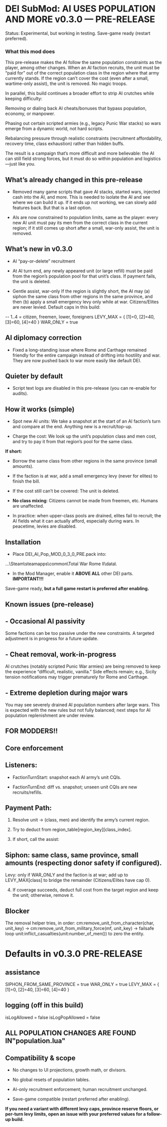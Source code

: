 # **DEI SubMod: AI USES POPULATION AND MORE v0.3.0 — PRE-RELEASE** 

 Status: Experimental, but working in testing. Save-game ready (restart preferred).

### **What this mod does**

This pre-release makes the AI follow the same population constraints as the player, among other changes. When an AI faction recruits, the unit must be “paid for” out of the correct population class in the region where that army currently stands. If the region can’t cover the cost (even after a small, wartime-only assist), the unit is removed. No magic troops.

In parallel, this build continues a broader effort to strip AI crutches while keeping difficulty:

Removing or dialing back AI cheats/bonuses that bypass population, economy, or manpower.

Phasing out certain scripted armies (e.g., legacy Punic War stacks) so wars emerge from a dynamic world, not hard scripts.

Rebalancing pressure through realistic constraints (recruitment affordability, recovery time, class exhaustion) rather than hidden buffs.

The result is a campaign that’s more difficult and more believable: the AI can still field strong forces, but it must do so within population and logistics—just like you.

## **What’s already changed in this pre-release**

- Removed many game scripts that gave AI stacks, started wars, injected cash into the AI, and more. This is needed to isolate the AI and see where we can build it up. If it ends up not working, we can slowly add features back. But that is a last option.

- AIs are now constrained to population limits, same as the player: every new AI unit must pay its men from the correct class in the current region; if it still comes up short after a small, war-only assist, the unit is removed.


## **What’s new in v0.3.0**

- AI “pay-or-delete” recruitment

- At AI turn end, any newly appeared unit (or large refill) must be paid from the region’s population pool for that unit’s class. If payment fails, the unit is deleted.

- Gentle assist, war-only
If the region is slightly short, the AI may (a) siphon the same class from other regions in the same province, and then (b) apply a small emergency levy only while at war.
Citizens/Elites are never levied. Default caps in this build:

-- 1..4 = citizen, freemen, lower, foreigners
LEVY_MAX = { [1]=0, [2]=40, [3]=60, [4]=40 }
WAR_ONLY = true


## **AI diplomacy correction**
- Fixed a long-standing issue where Rome and Carthage remained friendly for the entire campaign instead of drifting into hostility and war. They are now pushed back to war more easily like default DEI. 

## **Quieter by default**
 - Script text logs are disabled in this pre-release (you can re-enable for audits).

## **How it works (simple)**

- Spot new AI units: We take a snapshot at the start of an AI faction’s turn and compare at the end. Anything new is a recruit/top-up.

- Charge the cost: We look up the unit’s population class and men cost, and try to pay it from that region’s pool for the same class.

**If short:**

- Borrow the same class from other regions in the same province (small amounts).

- If the faction is at war, add a small emergency levy (never for elites) to finish the bill.

- If the cost still can’t be covered: The unit is deleted.

- **No class mixing**: Citizens cannot be made from freemen, etc. Humans are unaffected.

- In practice: when upper-class pools are drained, elites fail to recruit; the AI fields what it can actually afford, especially during wars. In peacetime, levies are disabled.

## **Installation**

- Place DEI_AI_Pop_MOD_0_3_0_PRE.pack into:

...\Steam\steamapps\common\Total War Rome II\data\


 - In the Mod Manager, enable it **ABOVE ALL** other DEI parts. **IMPORTANT!!!**

Save-game ready, **but a full game restart is preferred after enabling.**

## **Known issues (pre-release)**

## - **Occasional AI passivity**
Some factions can be too passive under the new constraints. A targeted adjustment is in progress for a future update.

## - **Cheat removal, work-in-progress**
AI crutches (notably scripted Punic War armies) are being removed to keep the experience “difficult, realistic, vanilla.” Side effects remain; e.g., Sicily tension notifications may trigger prematurely for Rome and Carthage.

## - **Extreme depletion during major wars**
You may see severely drained AI population numbers after large wars. This is expected with the new rules but not fully balanced; next steps for AI population replenishment are under review.

## **FOR MODDERS!!**

##  **Core enforcement**
## Listeners:
- FactionTurnStart: snapshot each AI army’s unit CQIs.

 - FactionTurnEnd: diff vs. snapshot; unseen unit CQIs are new recruits/refills.

## **Payment Path:**
1. Resolve unit → (class, men) and identify the army’s current region.

2. Try to deduct from region_table[region_key][class_index].

3. If short, call the assist:

## Siphon: same class, same province, small amounts (respecting donor safety if configured).

Levy: only if WAR_ONLY and the faction is at war; add up to LEVY_MAX[class] to bridge the remainder (Citizens/Elites have cap 0).

4. If coverage succeeds, deduct full cost from the target region and keep the unit; otherwise, remove it.

## **Blocker**

The removal helper tries, in order:
cm:remove_unit_from_character(char, unit_key) →
cm:remove_unit_from_military_force(mf, unit_key) →
failsafe loop unit:inflict_casualties(unit:number_of_men()) to zero the entity.


# **Defaults in v0.3.0 PRE-RELEASE**
## assistance
SIPHON_FROM_SAME_PROVINCE = true
WAR_ONLY = true
LEVY_MAX = { [1]=0, [2]=40, [3]=60, [4]=40 }

## logging (off in this build)
isLogAllowed = false
isLogPopAllowed = false


## ALL POPULATION CHANGES ARE FOUND IN"population.lua"

## Compatibility & scope

- No changes to UI projections, growth math, or divisors.

- No global resets of population tables.

- AI-only recruitment enforcement; human recruitment unchanged.

- Save-game compatible (restart preferred after enabling).

**If you need a variant with different levy caps, province reserve floors, or per-turn levy limits, open an issue with your preferred values for a follow-up build.**
